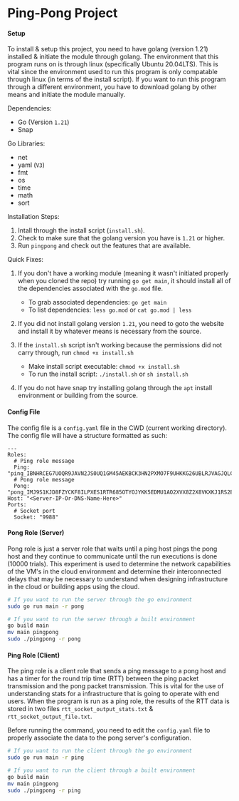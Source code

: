 # Ping-Pong Project

#### Setup

To install & setup this project, you need to have golang (version 1.21) installed & initiate the module through golang. The environment that this program runs on is through linux (specifically Ubuntu 20.04LTS). This is vital since the environment used to run this program is only compatable through linux (in terms of the install script). If you want to run this program through a different environment, you have to download golang by other means and initiate the module manually.

Dependencies:

- Go (Version `1.21`)
- Snap

Go Libraries:

- net
- yaml (`V3`)
- fmt
- os
- time
- math
- sort

Installation Steps:

1. Intall through the install script (`install.sh`).
2. Check to make sure that the golang version you have is `1.21` or higher.
3. Run `pingpong` and check out the features that are available.

Quick Fixes:

1. If you don't have a working module (meaning it wasn't initiated properly when you cloned the repo) try running `go get main`, it should install all of the dependencies associated with the `go.mod` file.
   - To grab associated dependencies: `go get main`
   - To list dependencies: `less go.mod` or `cat go.mod | less`

2. If you did not install golang version `1.21`, you need to goto the website and install it by whatever means is necessary from the source.
3. If the `install.sh` script isn't working because the permissions did not carry through, run `chmod +x install.sh`
   - Make install script executable: `chmod +x install.sh`
   - To run the install script: `./install.sh` or `sh install.sh`

4. If you do not have snap try installing golang through the `apt` install environment or building from the source.

#### Config File

The config file is a `config.yaml` file in the CWD (current working directory). The config file will have a structure formatted as such:

```
---
Roles:
  # Ping role message
  Ping: "ping_IBNHRCEG7UOQR9JAVN2JS0UQ1GM45AEKBCK3HN2PXMO7F9UHKKG26UBLRJVAGJQLCZQPZ7HDI6X74F74OK9489YW4NRSJ5VTHDF3S9ENT1305M3J3A78GXO8NSG"
  # Pong role message
  Pong: "pong_IMJ9S1KJD8FZYCKF8ILPXES1RTR685OTYOJYKK5EDMU1AO2XVX8Z2X8VKXKJ1RS2EC06N8A01IM5AKB5PB135Q81NXXVN6QNGLRTCX6I5P566ZS9I7BGB0L3BMG"
Host: "<Server-IP-Or-DNS-Name-Here>"
Ports:
  # Socket port
  Socket: "9988"
```

#### Pong Role (Server)

Pong role is just a server role that waits until a ping host pings the pong host and they continue to communicate until the run executions is done (10000 trials). This experiment is used to determine the network capabilities of the VM's in the cloud environment and determine their interconnected delays that may be necessary to understand when designing infrastructure in the cloud or building apps using the cloud.

```sh
# If you want to run the server through the go environment
sudo go run main -r pong
```

```sh
# If you want to run the server through a built environment
go build main
mv main pingpong
sudo ./pingpong -r pong
```

#### Ping Role (Client)

The ping role is a client role that sends a ping message to a pong host and has a timer for the round trip time (RTT) between the ping packet transmission and the pong packet transmission. This is vital for the use of understanding stats for a infrastructure that is going to operate with end users. When the program is run as a ping role, the results of the RTT data is stored in two files `rtt_socket_output_stats.txt` & `rtt_socket_output_file.txt`.

Before running the command, you need to edit the `config.yaml` file to properly associate the data to the pong server's configuration.

```sh
# If you want to run the client through the go environment
sudo go run main -r ping
```

```sh
# If you want to run the client through a built environment
go build main
mv main pingpong
sudo ./pingpong -r ping
```